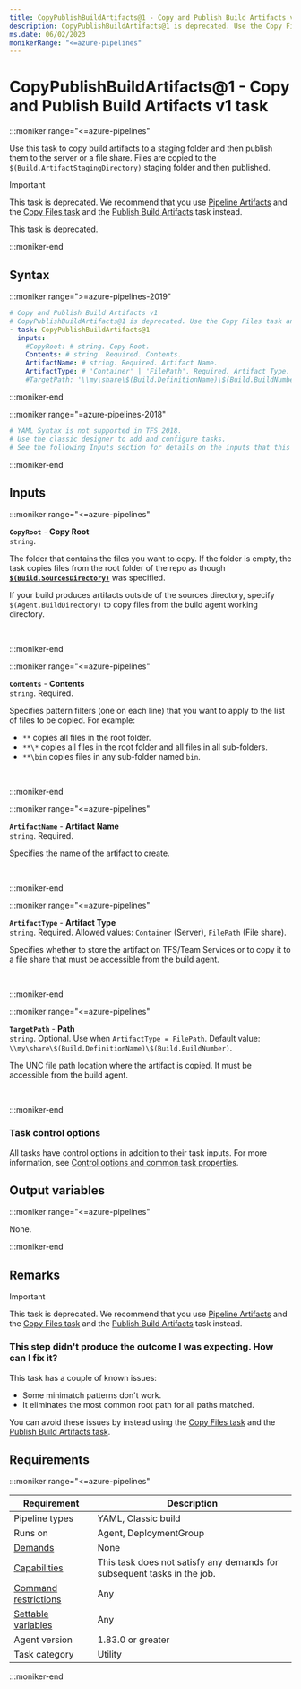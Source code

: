 ```yaml
---
title: CopyPublishBuildArtifacts@1 - Copy and Publish Build Artifacts v1 task
description: CopyPublishBuildArtifacts@1 is deprecated. Use the Copy Files task and the Publish Build Artifacts task instead.
ms.date: 06/02/2023
monikerRange: "<=azure-pipelines"
---
```


# CopyPublishBuildArtifacts@1 - Copy and Publish Build Artifacts v1 task

<!-- :::description::: -->
:::moniker range="<=azure-pipelines"

<!-- :::editable-content name="description"::: -->
Use this task to copy build artifacts to a staging folder and then publish them to the server or a file share. Files are copied to the `$(Build.ArtifactStagingDirectory)` staging folder and then published.

> [!IMPORTANT]
> This task is deprecated. We recommend that you use [Pipeline Artifacts](/azure/devops/pipelines/artifacts/pipeline-artifacts) and the [Copy Files task](copy-files-v2.md) and the [Publish Build Artifacts](publish-build-artifacts-v1.md) task instead.
<!-- :::editable-content-end::: -->

This task is deprecated.

:::moniker-end
<!-- :::description-end::: -->

<!-- :::syntax::: -->
## Syntax

:::moniker range=">=azure-pipelines-2019"

```yaml
# Copy and Publish Build Artifacts v1
# CopyPublishBuildArtifacts@1 is deprecated. Use the Copy Files task and the Publish Build Artifacts task instead.
- task: CopyPublishBuildArtifacts@1
  inputs:
    #CopyRoot: # string. Copy Root. 
    Contents: # string. Required. Contents. 
    ArtifactName: # string. Required. Artifact Name. 
    ArtifactType: # 'Container' | 'FilePath'. Required. Artifact Type. 
    #TargetPath: '\\my\share\$(Build.DefinitionName)\$(Build.BuildNumber)' # string. Optional. Use when ArtifactType = FilePath. Path. Default: \\my\share\$(Build.DefinitionName)\$(Build.BuildNumber).
```

:::moniker-end

:::moniker range="=azure-pipelines-2018"

```yaml
# YAML Syntax is not supported in TFS 2018.
# Use the classic designer to add and configure tasks.
# See the following Inputs section for details on the inputs that this task supports.
```

:::moniker-end
<!-- :::syntax-end::: -->

<!-- :::inputs::: -->
## Inputs

<!-- :::item name="CopyRoot"::: -->
:::moniker range="<=azure-pipelines"

**`CopyRoot`** - **Copy Root**<br>
`string`.<br>
<!-- :::editable-content name="helpMarkDown"::: -->
The folder that contains the files you want to copy. If the folder is empty, the task copies files from the root folder of the repo as though [**`$(Build.SourcesDirectory)`**](/azure/devops/pipelines/build/variables) was specified.

If your build produces artifacts outside of the sources directory, specify `$(Agent.BuildDirectory)` to copy files from the build agent working directory.
<!-- :::editable-content-end::: -->
<br>

:::moniker-end
<!-- :::item-end::: -->
<!-- :::item name="Contents"::: -->
:::moniker range="<=azure-pipelines"

**`Contents`** - **Contents**<br>
`string`. Required.<br>
<!-- :::editable-content name="helpMarkDown"::: -->
Specifies pattern filters (one on each line) that you want to apply to the list of files to be copied. For example:

- `**` copies all files in the root folder.
- `**\*` copies all files in the root folder and all files in all sub-folders.
- `**\bin` copies files in any sub-folder named `bin`.
<!-- :::editable-content-end::: -->
<br>

:::moniker-end
<!-- :::item-end::: -->
<!-- :::item name="ArtifactName"::: -->
:::moniker range="<=azure-pipelines"

**`ArtifactName`** - **Artifact Name**<br>
`string`. Required.<br>
<!-- :::editable-content name="helpMarkDown"::: -->
Specifies the name of the artifact to create.
<!-- :::editable-content-end::: -->
<br>

:::moniker-end
<!-- :::item-end::: -->
<!-- :::item name="ArtifactType"::: -->
:::moniker range="<=azure-pipelines"

**`ArtifactType`** - **Artifact Type**<br>
`string`. Required. Allowed values: `Container` (Server), `FilePath` (File share).<br>
<!-- :::editable-content name="helpMarkDown"::: -->
Specifies whether to store the artifact on TFS/Team Services or to copy it to a file share that must be accessible from the build agent.
<!-- :::editable-content-end::: -->
<br>

:::moniker-end
<!-- :::item-end::: -->
<!-- :::item name="TargetPath"::: -->
:::moniker range="<=azure-pipelines"

**`TargetPath`** - **Path**<br>
`string`. Optional. Use when `ArtifactType = FilePath`. Default value: `\\my\share\$(Build.DefinitionName)\$(Build.BuildNumber)`.<br>
<!-- :::editable-content name="helpMarkDown"::: -->
The UNC file path location where the artifact is copied. It must be accessible from the build agent.
<!-- :::editable-content-end::: -->
<br>

:::moniker-end
<!-- :::item-end::: -->

### Task control options

All tasks have control options in addition to their task inputs. For more information, see [Control options and common task properties](/azure/devops/pipelines/yaml-schema/steps-task#common-task-properties).
<!-- :::inputs-end::: -->

<!-- :::outputVariables::: -->
## Output variables

:::moniker range="<=azure-pipelines"

None.

:::moniker-end
<!-- :::outputVariables-end::: -->

<!-- :::remarks::: -->
<!-- :::editable-content name="remarks"::: -->
## Remarks

> [!IMPORTANT]
> This task is deprecated. We recommend that you use [Pipeline Artifacts](/azure/devops/pipelines/artifacts/pipeline-artifacts) and the [Copy Files task](copy-files-v2.md) and the [Publish Build Artifacts](publish-build-artifacts-v1.md) task instead.

### This step didn't produce the outcome I was expecting. How can I fix it?

This task has a couple of known issues:

- Some minimatch patterns don't work.
- It eliminates the most common root path for all paths matched.

You can avoid these issues by instead using the [Copy Files task](copy-files-v2.md) and the [Publish Build Artifacts task](publish-build-artifacts-v1.md).
<!-- :::editable-content-end::: -->
<!-- :::remarks-end::: -->

<!-- :::examples::: -->
<!-- :::editable-content name="examples"::: -->
<!-- :::editable-content-end::: -->
<!-- :::examples-end::: -->

<!-- :::properties::: -->
## Requirements

:::moniker range="<=azure-pipelines"

| Requirement | Description |
|-------------|-------------|
| Pipeline types | YAML, Classic build |
| Runs on | Agent, DeploymentGroup |
| [Demands](/azure/devops/pipelines/process/demands) | None |
| [Capabilities](/azure/devops/pipelines/agents/agents#capabilities) | This task does not satisfy any demands for subsequent tasks in the job. |
| [Command restrictions](/azure/devops/pipelines/security/templates#agent-logging-command-restrictions) | Any |
| [Settable variables](/azure/devops/pipelines/security/templates#agent-logging-command-restrictions) | Any |
| Agent version |  1.83.0 or greater |
| Task category | Utility |

:::moniker-end
<!-- :::properties-end::: -->

<!-- :::see-also::: -->
<!-- :::editable-content name="seeAlso"::: -->
<!-- :::editable-content-end::: -->
<!-- :::see-also-end::: -->